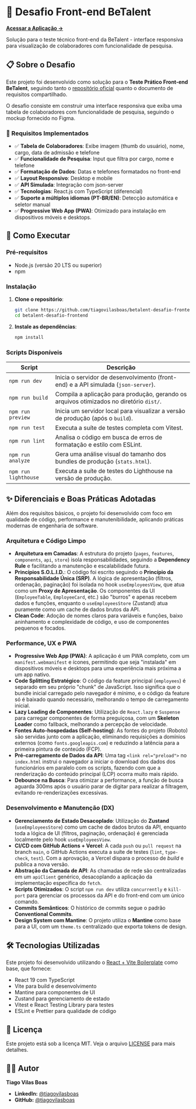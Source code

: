 # 🎯 Desafio Front-end BeTalent

[**Acessar a Aplicação →**](https://betalent-desafio-frontend.vercel.app/)

Solução para o teste técnico front-end da BeTalent - interface responsiva para visualização de colaboradores com funcionalidade de pesquisa.

## 📋 Sobre o Desafio

Este projeto foi desenvolvido como solução para o **Teste Prático Front-end BeTalent**, seguindo tanto o [repositório oficial](https://github.com/BeMobile/teste-pratico-frontend) quanto o documento de requisitos compartilhado.

O desafio consiste em construir uma interface responsiva que exiba uma tabela de colaboradores com funcionalidade de pesquisa, seguindo o mockup fornecido no Figma.

### 🎯 Requisitos Implementados

- ✅ **Tabela de Colaboradores**: Exibe imagem (thumb do usuário), nome, cargo, data de admissão e telefone
- ✅ **Funcionalidade de Pesquisa**: Input que filtra por cargo, nome e telefone
- ✅ **Formatação de Dados**: Datas e telefones formatados no front-end
- ✅ **Layout Responsivo**: Desktop e mobile
- ✅ **API Simulada**: Integração com json-server
- ✅ **Tecnologias**: React.js com TypeScript (diferencial)
- ✅ **Suporte a múltiplos idiomas (PT-BR/EN)**: Detecção automática e seletor manual
- ✅ **Progressive Web App (PWA)**: Otimizado para instalação em dispositivos móveis e desktops.

## 🚀 Como Executar

### Pré-requisitos

- Node.js (versão 20 LTS ou superior)
- npm

### Instalação

1. **Clone o repositório**:

   ```bash
   git clone https://github.com/tiagovilasboas/betalent-desafio-frontend.git
   cd betalent-desafio-frontend
   ```

2. **Instale as dependências**:

   ```bash
   npm install
   ```

### Scripts Disponíveis

| Script         | Descrição                                                                               |
| -------------- | --------------------------------------------------------------------------------------- |
| `npm run dev`  | Inicia o servidor de desenvolvimento (front-end) e a API simulada (`json-server`).      |
| `npm run build`| Compila a aplicação para produção, gerando os arquivos otimizados no diretório `dist/`. |
| `npm run preview`| Inicia um servidor local para visualizar a versão de produção (após o `build`).         |
| `npm run test` | Executa a suíte de testes completa com Vitest.                                          |
| `npm run lint` | Analisa o código em busca de erros de formatação e estilo com ESLint.                   |
| `npm run analyze`| Gera uma análise visual do tamanho dos bundles de produção (`stats.html`).              |
| `npm run lighthouse`| Executa a suíte de testes do Lighthouse na versão de produção.                        |

## ✨ Diferenciais e Boas Práticas Adotadas

Além dos requisitos básicos, o projeto foi desenvolvido com foco em qualidade de código, performance e manutenibilidade, aplicando práticas modernas de engenharia de software.

### Arquitetura e Código Limpo

- **Arquitetura em Camadas**: A estrutura do projeto (`pages`, `features`, `components`, `api`, `store`) isola responsabilidades, seguindo a **Dependency Rule** e facilitando a manutenção e escalabilidade futura.
- **Princípios S.O.L.I.D.**: O código foi escrito seguindo o **Princípio da Responsabilidade Única (SRP)**. A lógica de apresentação (filtros, ordenação, paginação) foi isolada no hook `useEmployeesView`, que atua como um **Proxy de Apresentação**. Os componentes da UI (`EmployeeTable`, `EmployeeCard`, etc.) são "burros" e apenas recebem dados e funções, enquanto o `useEmployeesStore` (Zustand) atua puramente como um cache de dados brutos da API.
- **Clean Code**: Adoção de nomes claros para variáveis e funções, baixo aninhamento e complexidade de código, e uso de componentes pequenos e focados.

### Performance, UX e PWA

- **Progressive Web App (PWA)**: A aplicação é um PWA completo, com um `manifest.webmanifest` e ícones, permitindo que seja "instalada" em dispositivos móveis e desktops para uma experiência mais próxima a um app nativo.
- **Code Splitting Estratégico**: O código da feature principal (`employees`) é separado em seu próprio "chunk" de JavaScript. Isso significa que o bundle inicial carregado pelo navegador é mínimo, e o código da feature só é baixado quando necessário, melhorando o tempo de carregamento inicial.
- **Lazy Loading de Componentes**: Utilização de `React.lazy` e `Suspense` para carregar componentes de forma preguiçosa, com um **Skeleton Loader** como fallback, melhorando a percepção de velocidade.
- **Fontes Auto-hospedadas (Self-hosting)**: As fontes do projeto (Roboto) são servidas junto com a aplicação, eliminando requisições a domínios externos (como `fonts.googleapis.com`) e reduzindo a latência para a primeira pintura de conteúdo (FCP).
- **Pré-carregamento de Dados da API**: Uma tag `<link rel="preload">` no `index.html` instrui o navegador a iniciar o download dos dados dos funcionários em paralelo com os scripts, fazendo com que a renderização do conteúdo principal (LCP) ocorra muito mais rápido.
- **Debounce na Busca**: Para otimizar a performance, a função de busca aguarda 300ms após o usuário parar de digitar para realizar a filtragem, evitando re-renderizações excessivas.

### Desenvolvimento e Manutenção (DX)

- **Gerenciamento de Estado Desacoplado**: Utilização do **Zustand** (`useEmployeesStore`) como um cache de dados brutos da API, enquanto toda a lógica de UI (filtros, paginação, ordenação) é gerenciada localmente pelo hook `useEmployeesView`.
- **CI/CD com GitHub Actions + Vercel**: A cada `push` ou `pull request` na branch `main`, o GitHub Actions executa a suíte de testes (`lint`, `type-check`, `test`). Com a aprovação, a Vercel dispara o processo de _build_ e publica a nova versão.
- **Abstração da Camada de API**: As chamadas de rede são centralizadas em um `apiClient` genérico, desacoplando a aplicação da implementação específica do `fetch`.
- **Scripts Otimizados**: O script `npm run dev` utiliza `concurrently` e `kill-port` para gerenciar os processos da API e do front-end com um único comando.
- **Commits Semânticos**: O histórico de commits segue o padrão **Conventional Commits**.
- **Design System com Mantine**: O projeto utiliza o **Mantine** como base para a UI, com um `theme.ts` centralizado que exporta tokens de design.

## 🛠️ Tecnologias Utilizadas

Este projeto foi desenvolvido utilizando o [React + Vite Boilerplate](https://github.com/tiagovilasboas/react-vite-boilerplate) como base, que fornece:

- React 19 com TypeScript
- Vite para build e desenvolvimento
- Mantine para componentes de UI
- Zustand para gerenciamento de estado
- Vitest e React Testing Library para testes
- ESLint e Prettier para qualidade de código

## 📄 Licença

Este projeto está sob a licença MIT. Veja o arquivo [LICENSE](LICENSE) para mais detalhes.

## 👨‍💻 Autor

**Tiago Vilas Boas**

- **LinkedIn:** [@tiagovilasboas](https://www.linkedin.com/in/tiagovilasboas/)
- **GitHub:** [@tiagovilasboas](https://github.com/tiagovilasboas)
